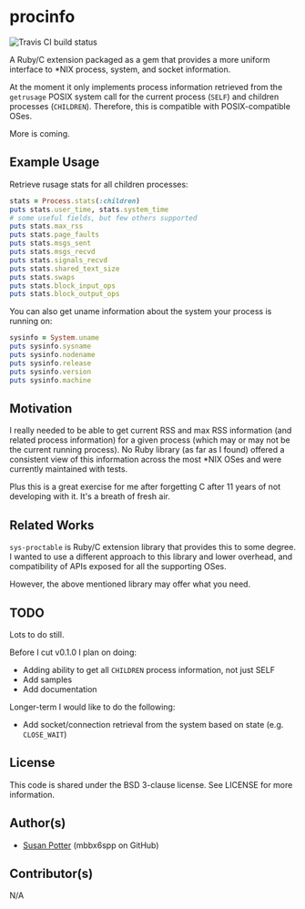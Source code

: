 # procinfo

![Travis CI build status](https://api.travis-ci.org/mbbx6spp/ruby-procinfo.png)

A Ruby/C extension packaged as a gem that provides a more uniform interface
to \*NIX process, system, and socket information.


At the moment it only implements process information retrieved from the
`getrusage` POSIX system call for the current process (`SELF`) and children
processes (`CHILDREN`). Therefore, this is compatible with POSIX-compatible
OSes.

More is coming.

## Example Usage

Retrieve rusage stats for all children processes:

```ruby
stats = Process.stats(:children)
puts stats.user_time, stats.system_time
# some useful fields, but few others supported
puts stats.max_rss
puts stats.page_faults
puts stats.msgs_sent
puts stats.msgs_recvd
puts stats.signals_recvd
puts stats.shared_text_size
puts stats.swaps
puts stats.block_input_ops
puts stats.block_output_ops
```

You can also get uname information about the system your process is running
on:

```ruby
sysinfo = System.uname
puts sysinfo.sysname
puts sysinfo.nodename
puts sysinfo.release
puts sysinfo.version
puts sysinfo.machine
```

## Motivation

I really needed to be able to get current RSS and max RSS information (and
related process information) for a given process (which may or may not be
the current running process). No Ruby library (as far as I found) offered a
consistent view of this information across the most \*NIX OSes and were
currently maintained with tests.

Plus this is a great exercise for me after forgetting C after 11 years of
not developing with it. It's a breath of fresh air.

## Related Works

`sys-proctable` is Ruby/C extension library that provides this to some
degree. I wanted to use a different approach to this library and lower
overhead, and compatibility of APIs exposed for all the supporting OSes.

However, the above mentioned library may offer what you need.

## TODO

Lots to do still.

Before I cut v0.1.0 I plan on doing:

* Adding ability to get all `CHILDREN` process information, not just SELF
* Add samples
* Add documentation

Longer-term I would like to do the following:

* Add socket/connection retrieval from the system based on state (e.g. `CLOSE_WAIT`)

## License

This code is shared under the BSD 3-clause license. See LICENSE for
more information.

## Author(s)

* [Susan Potter](http://susanpotter.net) <me at susanpotter do net> (mbbx6spp on GitHub)

## Contributor(s)

N/A
